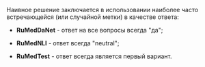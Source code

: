 Наивное решение заключается в использовании наиболее часто встречающейся (или случайной метки) в качестве ответа:

- **RuMedDaNet** - ответ на все вопросы всегда "да";

- **RuMedNLI** - ответ всегда "neutral";

- **RuMedTest** - ответ всегда является первый вариант.
